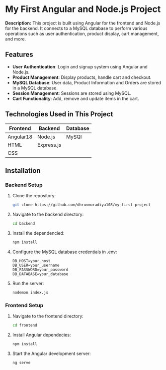 # My First Angular and Node.js Project

**Description:**
This project is built using Angular for the frontend and Node.js for the backend. It connects to a MySQL database to perform various operations such as user authentication, product display, cart management, and more.

## Features

- **User Authentication**: Login and signup system using Angular and Node.js.
- **Product Management**: Display products, handle cart and checkout.
- **MySQL Database**: User data, Product Information
and Orders are stored in a MySQL database.
- **Session Management**: Sessions are stored using MySQL.
- **Cart Functionality**: Add, remove and update items in the cart.

## Technologies Used in This Project 

| Frontend  | Backend   | Database |
|-----------|-----------|----------|
| Angular18 | Node.js   | MySQl    |
| HTML      | Express.js|          |
| CSS       |           |          |

## Installation

### Backend Setup 

1. Clone the repository:
   ```bash
   git clone https://github.com/dhruvmoradiya108/my-first-project

2. Navigate to the backend directory:
   ```bash
   cd backend

3. Install the dependencied:
   ```bash
   npm install

4. Configure the MySQL database credentials in .env:
   ```plaintext
   DB_HOST=your_host
   DB_USER=your_username
   DB_PASSWORD=your_password
   DB_DATABASE=your_database

5. Run the server: 
   ```bash
   nodemon index.js

### Frontend Setup

1. Navigate to the frontend directory:
   ```bash 
   cd frontend

2. Install Angular dependecies:
   ```bash
   npm install

3. Start the Angular development server:
   ```bash 
   ng serve 